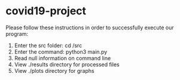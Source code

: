 # covid19-project

Please follow these instructions in order to successfully execute our program:
1. Enter the src folder:   cd /src
2. Enter the command:      python3 main.py
3. Read null information on command line
4. View ./results directory for processed files
5. View ./plots directory for graphs
